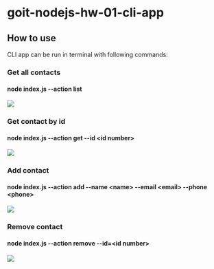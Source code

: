 # goit-nodejs-hw-01-cli-app

## How to use

CLI app can be run in terminal with following commands:

### Get all contacts

#### node index.js --action list

<a href="https://monosnap.com/file/YgjjMMRcm4TBbpmz0mBIe8abb2toNE" target="_blank"><img src="👨‍💻"  border="0"></a>

### Get contact by id

#### node index.js --action get --id \<id number>

<a href="https://monosnap.com/file/FRYI9Bh3As91BCdECG8Z3ZS8yNHV9p" target="_blank"><img src="👨‍💻"  border="0"></a>

### Add contact

#### node index.js --action add --name \<name> --email \<email> --phone \<phone>

<a href="https://monosnap.com/file/p5mC1Gi6o5AfcGgUR0l78nqpNPt1I6" target="_blank"><img src="👨‍💻"  border="0"></a>

### Remove contact

#### node index.js --action remove --id=\<id number>

<a href="https://monosnap.com/file/5ER8u7KCrd0FjSJo8HiI1BRDiFeSKb" target="_blank"><img src="👨‍💻"  border="0"></a>